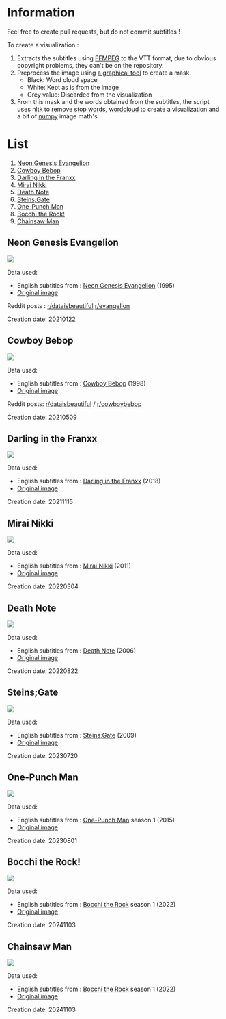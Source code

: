 # Information

Feel free to create pull requests, but do not commit subtitles !

To create a visualization :

1.  Extracts the subtitles using [FFMPEG](https://www.ffmpeg.org/) to the VTT format, due to obvious copyright problems, they can't be on the repository.
2.  Preprocess the image using [a graphical tool](https://www.gimp.org/) to create a mask.
    -   Black: Word cloud space
    -   White: Kept as is from the image
    -   Grey value: Discarded from the visualization
3.  From this mask and the words obtained from the subtitles, the script uses [nltk](https://www.nltk.org/) to remove [stop words](https://pastebin.com/F0XyDqUR), [wordcloud](https://pypi.org/project/wordcloud/) to create a visualization and a bit of [numpy](https://numpy.org/) image math's.

# List

1.  [Neon Genesis Evangelion](#neon-genesis-evangelion)
2.  [Cowboy Bebop](#cowboy-bebop)
3.  [Darling in the Franxx](#darling-in-the-franxx)
4.  [Mirai Nikki](#mirai-nikki)
5.  [Death Note](#death-note)
6.  [Steins;Gate](#steinsgate)
7.  [One-Punch Man](#one-punch-man)
8.  [Bocchi the Rock!](#bocchi-the-rock)
9.  [Chainsaw Man](#chainsaw-man)

## Neon Genesis Evangelion

![](wordclouds/neon_genesis_evangelion.png)

Data used:

-   English subtitles from : [Neon Genesis Evangelion](https://en.wikipedia.org/wiki/Neon_Genesis_Evangelion) (1995)
-   [Original image](https://7themes.su/photo/hd_wallpapers/anime/neon_genesis_evangelion_minimal/57-0-11947)

Reddit posts : [r/dataisbeautiful](https://www.reddit.com/r/dataisbeautiful/comments/l2ozn2/) [r/evangelion](https://www.reddit.com/r/evangelion/comments/l2p3k3/)

Creation date: 20210122

## Cowboy Bebop

![](wordclouds/cowboy_bebop.png)

Data used:

-   English subtitles from : [Cowboy Bebop](https://en.wikipedia.org/wiki/Cowboy_Bebop) (1998)
-   [Original image](https://pinterest.com/pin/853572935621662671/)

Reddit posts: [r/dataisbeautiful](https://www.reddit.com/r/dataisbeautiful/comments/n8l6c3/) / [r/cowboybebop](https://www.reddit.com/r/cowboybebop/comments/n8l8v4/)

Creation date: 20210509

## Darling in the Franxx

![](wordclouds/darling_in_the_franxx.png)

Data used:

-   English subtitles from : [Darling in the Franxx](https://en.wikipedia.org/wiki/Darling_in_the_Franxx) (2018)
-   [Original image](https://wallpaperforu.com/anime-darling-in-the-franxx-minimalist-wallpaper/)

Creation date: 20211115

## Mirai Nikki

![](wordclouds/mirai_nikki.png)

Data used:

-   English subtitles from : [Mirai Nikki](https://en.wikipedia.org/wiki/Future_Diary) (2011)
-   [Original image](https://www.deviantart.com/max028/art/Yuki-and-Yuno-Mirai-Nikki-Minimal-Wallpaper-2-682607077)

Creation date: 20220304

## Death Note

![](wordclouds/death_note.png)

Data used:

-   English subtitles from : [Death Note](https://en.wikipedia.org/wiki/Death_Note) (2006)
-   [Original image](https://wallpapercave.com/w/wp8539142)

Creation date: 20220822

## Steins;Gate

![](wordclouds/steins_gate.png)

Data used:

-   English subtitles from : [Steins;Gate](https://en.wikipedia.org/wiki/Steins;Gate) (2009)
-   [Original image](https://w.forfun.com/fetch/1b/1b43426a9670562371613517762b3fe8.jpeg)

Creation date: 20230720

## One-Punch Man

![](wordclouds/onepunch_man.png)

Data used:

-   English subtitles from : [One-Punch Man](https://en.wikipedia.org/wiki/One-Punch_Man) season 1 (2015)
-   [Original image](https://www.deviantart.com/darkfate17/art/Saitama-OnePunch-Man-Minimalist-665264189)

Creation date: 20230801

## Bocchi the Rock!

![](wordclouds/bocchi_the_rock.png)

Data used:

-   English subtitles from : [Bocchi the Rock](https://en.wikipedia.org/wiki/Bocchi_the_Rock!) season 1 (2022)
-   [Original image](https://www.deviantart.com/akinakiirami/art/bocchi-972548795)

Creation date: 20241103

## Chainsaw Man

![](wordclouds/chainsaw_man.png)

Data used:

-   English subtitles from : [Bocchi the Rock](https://en.wikipedia.org/wiki/Chainsaw_Man) season 1 (2022)
-   [Original image](https://www.deviantart.com/dave020626/art/Chainsaw-Man-Power-and-Denji-Minimalist-art-937477153)

Creation date: 20241103